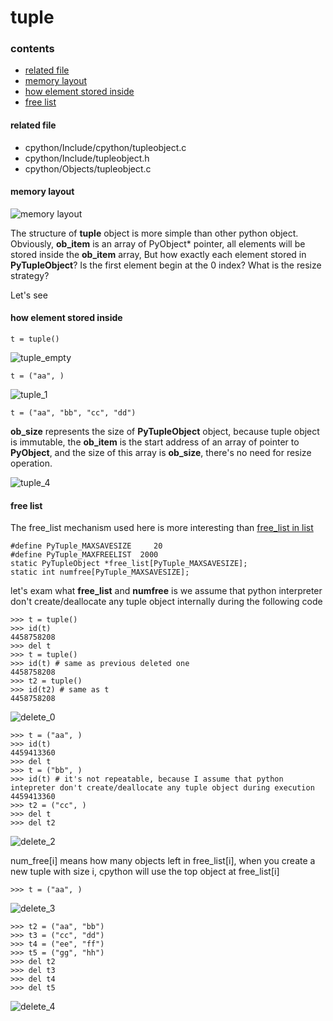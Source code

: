 # tuple

### contents

* [related file](#related-file)
* [memory layout](#memory-layout)
* [how element stored inside](#how-element-stored-inside)
* [free list](#free-list)

#### related file
* cpython/Include/cpython/tupleobject.c
* cpython/Include/tupleobject.h
* cpython/Objects/tupleobject.c

#### memory layout

![memory layout](https://img-blog.csdnimg.cn/20190313121821367.png?x-oss-process=image/watermark,type_ZmFuZ3poZW5naGVpdGk,shadow_10,text_aHR0cHM6Ly9ibG9nLmNzZG4ubmV0L3FxXzMxNzIwMzI5,size_16,color_FFFFFF,t_70)

The structure of **tuple** object is more simple than other python object.
Obviously, **ob_item** is an array of PyObject* pointer, all elements will be stored inside the **ob_item** array, But how exactly each element stored in **PyTupleObject**? Is the first element begin at the 0 index? What is the resize strategy?

Let's see

#### how element stored inside

    t = tuple()

![tuple_empty](https://github.com/zpoint/CPython-Internals/blob/master/BasicObject/tuple/tuple_empty.png)

    t = ("aa", )

![tuple_1](https://github.com/zpoint/CPython-Internals/blob/master/BasicObject/tuple/tuple_1.png)

    t = ("aa", "bb", "cc", "dd")

**ob_size** represents the size of **PyTupleObject** object, because tuple object is immutable, the **ob_item** is the start address of an array of pointer to **PyObject**, and the size of this array is **ob_size**, there's no need for resize operation.

![tuple_4](https://github.com/zpoint/CPython-Internals/blob/master/BasicObject/tuple/tuple_4.png)

#### free list

The free_list mechanism used here is more interesting than [free_list in list](https://github.com/zpoint/CPython-Internals/blob/master/BasicObject/list/list.md#delete-and-free-list)

    #define PyTuple_MAXSAVESIZE     20
    #define PyTuple_MAXFREELIST  2000
    static PyTupleObject *free_list[PyTuple_MAXSAVESIZE];
    static int numfree[PyTuple_MAXSAVESIZE];


let's exam what **free_list** and **numfree** is
we assume that python interpreter don't create/deallocate any tuple object internally during the following code

    >>> t = tuple()
    >>> id(t)
    4458758208
    >>> del t
    >>> t = tuple()
    >>> id(t) # same as previous deleted one
    4458758208
    >>> t2 = tuple()
    >>> id(t2) # same as t
    4458758208

![delete_0](https://github.com/zpoint/CPython-Internals/blob/master/BasicObject/tuple/delete_0.png)

    >>> t = ("aa", )
    >>> id(t)
    4459413360
    >>> del t
    >>> t = ("bb", )
    >>> id(t) # it's not repeatable, because I assume that python intepreter don't create/deallocate any tuple object during execution
    4459413360
    >>> t2 = ("cc", )
    >>> del t
    >>> del t2

![delete_2](https://github.com/zpoint/CPython-Internals/blob/master/BasicObject/tuple/delete_2.png)

num_free[i] means how many objects left in free_list[i], when you create a new tuple with size i, cpython will use the top object at free_list[i]

    >>> t = ("aa", )

![delete_3](https://github.com/zpoint/CPython-Internals/blob/master/BasicObject/tuple/delete_3.png)

    >>> t2 = ("aa", "bb")
    >>> t3 = ("cc", "dd")
    >>> t4 = ("ee", "ff")
    >>> t5 = ("gg", "hh")
    >>> del t2
    >>> del t3
    >>> del t4
    >>> del t5

![delete_4](https://github.com/zpoint/CPython-Internals/blob/master/BasicObject/tuple/delete_4.png)
